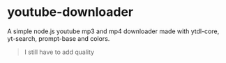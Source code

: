 # youtube-downloader
A simple node.js youtube mp3 and mp4 downloader made with ytdl-core, yt-search, prompt-base and colors.

> I still have to add quality
